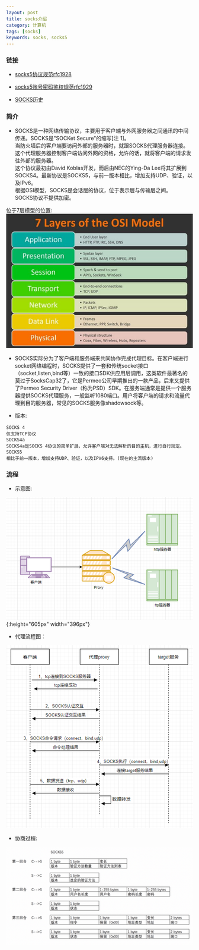 ```yaml
---
layout: post
title: socks介绍
category: 计算机
tags: [socks]
keywords: socks, socks5
---
```


### 链接

- [socks5协议规范rfc1928](https://www.ietf.org/rfc/rfc1928.txt)
- [socks5账号密码鉴权规范rfc1929](https://www.ietf.org/rfc/rfc1929.txt)

- [SOCKS历史](https://www.codercto.com/a/61172.html)

### 简介
- SOCKS是一种网络传输协议，主要用于客户端与外网服务器之间通讯的中间传递。SOCKS是"SOCKet Secure"的缩写[注 1]。<br>
当防火墙后的客户端要访问外部的服务器时，就跟SOCKS代理服务器连接。这个代理服务器控制客户端访问外网的资格，允许的话，就将客户端的请求发往外部的服务器。<br>
这个协议最初由David Koblas开发，而后由NEC的Ying-Da Lee将其扩展到SOCKS4。最新协议是SOCKS5，与前一版本相比，增加支持UDP、验证，以及IPv6。<br>
根据OSI模型，SOCKS是会话层的协议，位于表示层与传输层之间。<br>
SOCKS协议不提供加密。

位于7层模型的位置:
![7_layers_osi](/assets/img/tcp/7_layers_osi.jpeg)

- SOCKS实际分为了客户端和服务端来共同协作完成代理目标。在客户端进行socket网络编程时，SOCKS提供了一套和传统socket接口（socket,listen,bind等）一致的接口SDK供应用层调用，这类软件最著名的莫过于SocksCap32了，它是Permeo公司早期推出的一款产品，后来又提供了Permeo Security Driver（称为PSD）SDK。在服务端通常是提供一个服务器提供SOCKS代理服务，一般监听1080端口。用户将客户端的请求和流量代理到目的服务器，常见的SOCKS服务像shadowsock等。

- 版本:
```
SOCKS 4
仅支持TCP协议
SOCKS4a
SOCKS4a是SOCKS 4协议的简单扩展，允许客户端对无法解析的目的主机，进行自行规定。
SOCKS5
相比于前一版本，增加支持UDP、验证，以及IPV6支持。(现在的主流版本)
```


### 流程

- 示意图: 

![socks_mode](/assets/img/tcp/socks_mode.png){:height="605px" width="396px"}

- 代理流程图：

![socks_flow](/assets/img/tcp/socks_flow.png)

- 协商过程:

![socks5_nego](/assets/img/tcp/socks5_nego.jpeg)